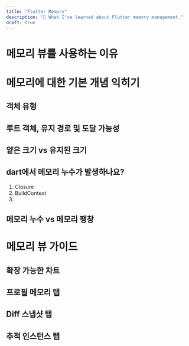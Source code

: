 ```yaml
---
title: "Flutter Memory"
description: "🧠 What I've learned about Flutter memory management."
draft: true
---
```


# 메모리 뷰를 사용하는 이유



# 메모리에 대한 기본 개념 익히기

## 객체 유형


## 루트 객체, 유지 경로 및 도달 가능성


## 얕은 크기 vs 유지된 크기


## dart에서 메모리 누수가 발생하나요?

1. Closure
2. BuildContext
3. 


## 메모리 누수 vs 메모리 팽창





# 메모리 뷰 가이드


## 확장 가능한 차트



## 프로필 메모리 탭



## Diff 스냅샷 탭



## 추적 인스턴스 탭


